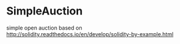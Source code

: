 # SimpleAuction
simple open auction based on http://solidity.readthedocs.io/en/develop/solidity-by-example.html
